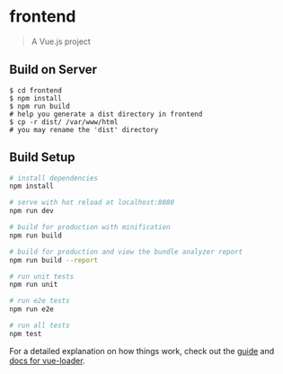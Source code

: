 # frontend

> A Vue.js project

## Build on Server
```
$ cd frontend
$ npm install
$ npm run build 
# help you generate a dist directory in frontend
$ cp -r dist/ /var/www/html
# you may rename the 'dist' directory
```

## Build Setup

``` bash
# install dependencies
npm install

# serve with hot reload at localhost:8080
npm run dev

# build for production with minification
npm run build

# build for production and view the bundle analyzer report
npm run build --report

# run unit tests
npm run unit

# run e2e tests
npm run e2e

# run all tests
npm test
```

For a detailed explanation on how things work, check out the [guide](http://vuejs-templates.github.io/webpack/) and [docs for vue-loader](http://vuejs.github.io/vue-loader).
